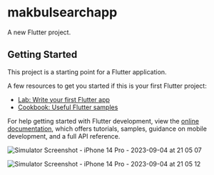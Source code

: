 # makbulsearchapp

A new Flutter project.

## Getting Started

This project is a starting point for a Flutter application.

A few resources to get you started if this is your first Flutter project:

- [Lab: Write your first Flutter app](https://docs.flutter.dev/get-started/codelab)
- [Cookbook: Useful Flutter samples](https://docs.flutter.dev/cookbook)

For help getting started with Flutter development, view the
[online documentation](https://docs.flutter.dev/), which offers tutorials,
samples, guidance on mobile development, and a full API reference.


![Simulator Screenshot - iPhone 14 Pro - 2023-09-04 at 21 05 07](https://github.com/swiftdevc/makbulsearchapp/assets/132974078/5a43410d-d0eb-4a95-a253-7d250a840a19)

![Simulator Screenshot - iPhone 14 Pro - 2023-09-04 at 21 05 12](https://github.com/swiftdevc/makbulsearchapp/assets/132974078/9d7a24f3-c4d4-4357-9848-e07b30a8fbf5)
